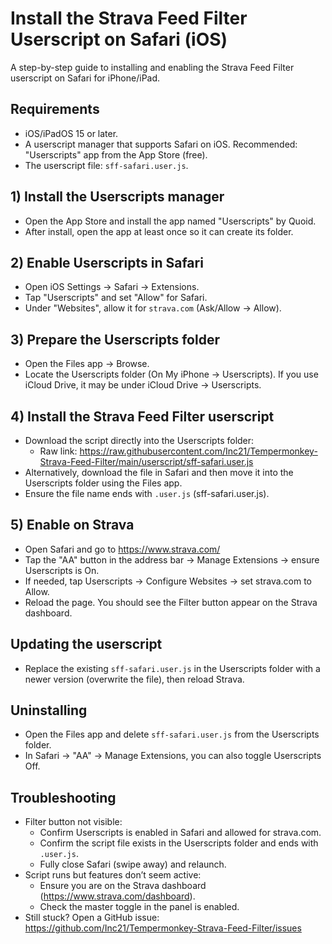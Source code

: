 # Install the Strava Feed Filter Userscript on Safari (iOS)

A step-by-step guide to installing and enabling the Strava Feed Filter userscript on Safari for iPhone/iPad.

## Requirements

- iOS/iPadOS 15 or later.
- A userscript manager that supports Safari on iOS. Recommended: "Userscripts" app from the App Store (free).
- The userscript file: `sff-safari.user.js`.

## 1) Install the Userscripts manager

- Open the App Store and install the app named "Userscripts" by Quoid.
- After install, open the app at least once so it can create its folder.

## 2) Enable Userscripts in Safari

- Open iOS Settings → Safari → Extensions.
- Tap "Userscripts" and set "Allow" for Safari.
- Under "Websites", allow it for `strava.com` (Ask/Allow → Allow).

## 3) Prepare the Userscripts folder

- Open the Files app → Browse.
- Locate the Userscripts folder (On My iPhone → Userscripts). If you use iCloud Drive, it may be under iCloud Drive → Userscripts.

## 4) Install the Strava Feed Filter userscript

- Download the script directly into the Userscripts folder:
  - Raw link: https://raw.githubusercontent.com/Inc21/Tempermonkey-Strava-Feed-Filter/main/userscript/sff-safari.user.js
- Alternatively, download the file in Safari and then move it into the Userscripts folder using the Files app.
- Ensure the file name ends with `.user.js` (sff-safari.user.js).

## 5) Enable on Strava

- Open Safari and go to https://www.strava.com/
- Tap the "AA" button in the address bar → Manage Extensions → ensure Userscripts is On.
- If needed, tap Userscripts → Configure Websites → set strava.com to Allow.
- Reload the page. You should see the Filter button appear on the Strava dashboard.

## Updating the userscript

- Replace the existing `sff-safari.user.js` in the Userscripts folder with a newer version (overwrite the file), then reload Strava.

## Uninstalling

- Open the Files app and delete `sff-safari.user.js` from the Userscripts folder.
- In Safari → "AA" → Manage Extensions, you can also toggle Userscripts Off.

## Troubleshooting

- Filter button not visible:
  - Confirm Userscripts is enabled in Safari and allowed for strava.com.
  - Confirm the script file exists in the Userscripts folder and ends with `.user.js`.
  - Fully close Safari (swipe away) and relaunch.
- Script runs but features don’t seem active:
  - Ensure you are on the Strava dashboard (https://www.strava.com/dashboard).
  - Check the master toggle in the panel is enabled.
- Still stuck? Open a GitHub issue: https://github.com/Inc21/Tempermonkey-Strava-Feed-Filter/issues
